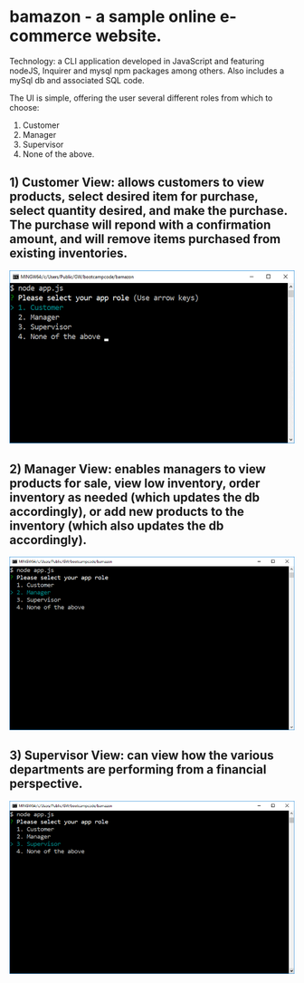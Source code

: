 # bamazon - a sample online e-commerce website.

Technology: a CLI application developed in JavaScript and featuring nodeJS, Inquirer and mysql npm packages among others.  Also includes a mySql db and associated SQL code. 

The UI is simple, offering the user several different roles from which to choose:

1. Customer
2. Manager
3. Supervisor
4. None of the above.

## 1) Customer View: allows customers to view products, select desired item for purchase, select quantity desired, and make the purchase.  The purchase will repond with a confirmation amount, and will remove items purchased from existing inventories.
![customer](/images/bamazonCustomer.gif)

## 2) Manager View: enables managers to view products for sale, view low inventory, order inventory as needed (which updates the db accordingly), or add new products to the inventory (which also updates the db accordingly).
![manager](/images/bamazonManager.gif)

## 3) Supervisor View: can view how the various departments are performing from a financial perspective.
![supervisor](/images/bamazonSupervisor.gif)